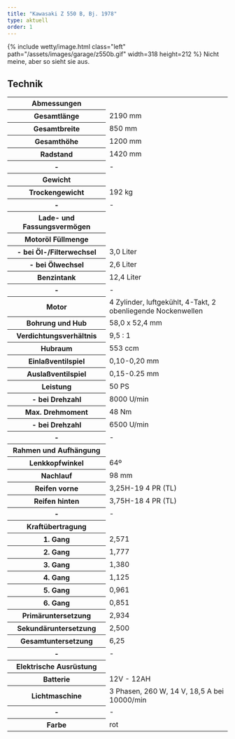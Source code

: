 ```yaml
---
title: "Kawasaki Z 550 B, Bj. 1978"
type: aktuell
order: 1
--- 
```

{% include wetty/image.html class="left" path="/assets/images/garage/z550b.gif" width=318 height=212 %}
Nicht meine, aber so sieht sie aus.

## Technik
<table class="table_technik">
	<tr class="row0">
		<th class="col0"> Abmessungen </th><td class="col1"> </td>
	</tr>
	<tr class="row1">
		<th class="col0"> Gesamtlänge </th><td class="col1"> 2190 mm </td>
	</tr>
	<tr class="row2">
		<th class="col0"> Gesamtbreite </th><td class="col1"> 850 mm </td>
	</tr>
	<tr class="row3">
		<th class="col0"> Gesamthöhe </th><td class="col1"> 1200 mm </td>
	</tr>
	<tr class="row4">
		<th class="col0"> Radstand </th><td class="col1"> 1420 mm </td>
	</tr>
	<tr class="row5">
		<th class="col0"> - </th><td class="col1"> - </td>
	</tr>
	<tr class="row6">
		<th class="col0"> Gewicht </th><td class="col1"> </td>
	</tr>
	<tr class="row7">
		<th class="col0"> Trockengewicht </th><td class="col1"> 192 kg </td>
	</tr>
	<tr class="row8">
		<th class="col0"> - </th><td class="col1"> - </td>
	</tr>
	<tr class="row9">
		<th class="col0"> Lade- und Fassungsvermögen </th><td class="col1"> </td>
	</tr>
	<tr class="row10">
		<th class="col0"> Motoröl Füllmenge </th><td class="col1"> </td>
	</tr>
	<tr class="row11">
		<th class="col0"> - bei Öl-/Filterwechsel </th><td class="col1"> 3,0 Liter </td>
	</tr>
	<tr class="row12">
		<th class="col0"> - bei Ölwechsel </th><td class="col1"> 2,6 Liter </td>
	</tr>
	<tr class="row13">
		<th class="col0"> Benzintank </th><td class="col1"> 12,4 Liter </td>
	</tr>
	<tr class="row14">
		<th class="col0"> - </th><td class="col1"> - </td>
	</tr>
	<tr class="row15">
		<th class="col0"> Motor </th><td class="col1"> 4 Zylinder, luftgekühlt, 4-Takt, 2 obenliegende Nockenwellen </td>
	</tr>
	<tr class="row16">
		<th class="col0"> Bohrung und Hub </th><td class="col1"> 58,0 x 52,4 mm </td>
	</tr>
	<tr class="row17">
		<th class="col0"> Verdichtungsverhältnis </th><td class="col1"> 9,5 : 1 </td>
	</tr>
	<tr class="row18">
		<th class="col0"> Hubraum </th><td class="col1"> 553 ccm </td>
	</tr>
	<tr class="row19">
		<th class="col0"> Einlaßventilspiel </th><td class="col1"> 0,10-0,20 mm </td>
	</tr>
	<tr class="row20">
		<th class="col0"> Auslaßventilspiel </th><td class="col1"> 0,15-0.25 mm </td>
	</tr>
	<tr class="row21">
		<th class="col0"> Leistung </th><td class="col1"> 50 PS </td>
	</tr>
	<tr class="row22">
		<th class="col0"> - bei Drehzahl </th><td class="col1"> 8000 U/min </td>
	</tr>
	<tr class="row23">
		<th class="col0"> Max. Drehmoment </th><td class="col1"> 48 Nm </td>
	</tr>
	<tr class="row24">
		<th class="col0"> - bei Drehzahl </th><td class="col1"> 6500 U/min </td>
	</tr>
	<tr class="row25">
		<th class="col0"> - </th><td class="col1"> - </td>
	</tr>
	<tr class="row26">
		<th class="col0"> Rahmen und Aufhängung </th><td class="col1"> </td>
	</tr>
	<tr class="row27">
		<th class="col0"> Lenkkopfwinkel </th><td class="col1"> 64º </td>
	</tr>
	<tr class="row28">
		<th class="col0"> Nachlauf </th><td class="col1"> 98 mm </td>
	</tr>
	<tr class="row29">
		<th class="col0"> Reifen vorne </th><td class="col1"> 3,25H-19 4 PR (TL) </td>
	</tr>
	<tr class="row30">
		<th class="col0"> Reifen hinten </th><td class="col1"> 3,75H-18 4 PR (TL) </td>
	</tr>
	<tr class="row31">
		<th class="col0"> - </th><td class="col1"> - </td>
	</tr>
	<tr class="row32">
		<th class="col0"> Kraftübertragung </th><td class="col1 leftalign">  </td>
	</tr>
	<tr class="row33">
		<th class="col0"> 1. Gang </th><td class="col1"> 2,571 </td>
	</tr>
	<tr class="row34">
		<th class="col0"> 2. Gang </th><td class="col1"> 1,777 </td>
	</tr>
	<tr class="row35">
		<th class="col0"> 3. Gang </th><td class="col1"> 1,380 </td>
	</tr>
	<tr class="row36">
		<th class="col0"> 4. Gang </th><td class="col1"> 1,125 </td>
	</tr>
	<tr class="row37">
		<th class="col0"> 5. Gang </th><td class="col1"> 0,961 </td>
	</tr>
	<tr class="row38">
		<th class="col0"> 6. Gang </th><td class="col1"> 0,851 </td>
	</tr>
	<tr class="row39">
		<th class="col0"> Primäruntersetzung </th><td class="col1"> 2,934 </td>
	</tr>
	<tr class="row40">
		<th class="col0"> Sekundäruntersetzung </th><td class="col1"> 2,500 </td>
	</tr>
	<tr class="row41">
		<th class="col0"> Gesamtuntersetzung </th><td class="col1"> 6,25 </td>
	</tr>
	<tr class="row42">
		<th class="col0"> - </th><td class="col1"> - </td>
	</tr>
	<tr class="row43">
		<th class="col0"> Elektrische Ausrüstung </th><td class="col1 leftalign">  </td>
	</tr>
	<tr class="row44">
		<th class="col0"> Batterie </th><td class="col1"> 12V - 12AH </td>
	</tr>
	<tr class="row45">
		<th class="col0"> Lichtmaschine </th><td class="col1"> 3 Phasen, 260 W, 14 V, 18,5 A bei 10000/min </td>
	</tr>
	<tr class="row46">
		<th class="col0"> - </th><td class="col1"> - </td>
	</tr>
	<tr class="row47">
		<th class="col0"> Farbe </th><td class="col1"> rot </td>
	</tr>
</table>